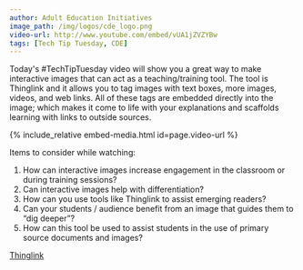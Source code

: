 ```yaml
---
author: Adult Education Initiatives
image_path: /img/logos/cde_logo.png
video-url: http://www.youtube.com/embed/vUA1jZVZYBw
tags: [Tech Tip Tuesday, CDE]
---
```

Today's #TechTipTuesday video will show you a great way to make interactive images that can act as a teaching/training tool. The tool is Thinglink and it allows you to tag images with text boxes, more images, videos, and web links.  All of these tags are embedded directly into the image; which makes it come to life with your explanations and scaffolds learning with links to outside sources.

{% include_relative embed-media.html id=page.video-url %}

Items to consider while watching:

  1.  How can interactive images increase engagement in the classroom or during training sessions?
  2.  Can interactive images help with differentiation?
  3.  How can you use tools like Thinglink to assist emerging readers?
  4.  Can your students / audience benefit from an image that guides them to “dig deeper”?
  5.  How can this tool be used to assist students in the use of primary source documents and images?

  [Thinglink](http://www.thinglink.com/)
